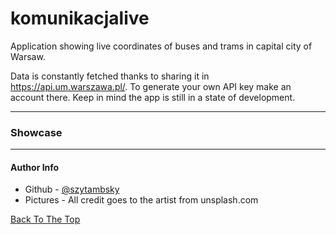 # komunikacjalive
Application showing live coordinates of buses and trams in capital city of Warsaw.

Data is constantly fetched thanks to sharing it in https://api.um.warszawa.pl/.
To generate your own API key make an account there. Keep in mind the app is still in a state of development.

---

### Showcase



---

#### Author Info

- Github - [@szytambsky](https://github.com/szytambsky)
- Pictures - All credit goes to the artist from unsplash.com

[Back To The Top](#komunikacjalive)
